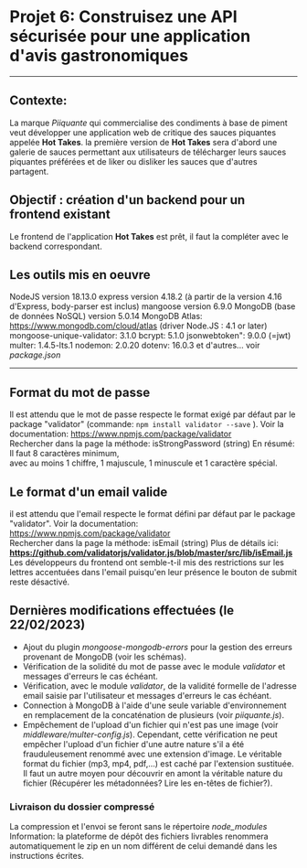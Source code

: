 # Projet 6: Construisez une API sécurisée pour une application d'avis gastronomiques

---

## Contexte:

La marque _Piiquante_ qui commercialise des condiments à base de piment veut développer une application web de critique des sauces piquantes appelée **Hot Takes**. la première version de **Hot Takes** sera d'abord une galerie de sauces permettant aux utilisateurs de télécharger leurs sauces piquantes préférées et de liker ou disliker les sauces que d'autres partagent.

## Objectif : création d'un backend pour un frontend existant

Le frontend de l'application **Hot Takes** est prêt, il faut la compléter avec le backend correspondant.

## Les outils mis en oeuvre

NodeJS version 18.13.0
express version 4.18.2
(à partir de la version 4.16 d'Express,
body-parser est inclus)
mangoose version 6.9.0
MongoDB (base de données NoSQL) version 5.0.14
MongoDB Atlas: https://www.mongodb.com/cloud/atlas
(driver Node.JS : 4.1 or later)
mongoose-unique-validator: 3.1.0
bcrypt: 5.1.0
jsonwebtoken": 9.0.0 (=jwt)
multer: 1.4.5-lts.1
nodemon: 2.0.20
dotenv: 16.0.3
et d'autres... voir _package.json_

---

## Format du mot de passe

Il est attendu que le mot de passe respecte le format exigé par défaut par le package "validator" (commande: `npm install validator --save` ).
Voir la documentation: https://www.npmjs.com/package/validator  
Rechercher dans la page la méthode: isStrongPassword (string)
En résumé: Il faut 8 caractères minimum,  
avec au moins 1 chiffre, 1 majuscule, 1 minuscule et 1 caractère spécial.

## Le format d'un email valide

il est attendu que l'email respecte le format défini par défaut par le package "validator".
Voir la documentation: https://www.npmjs.com/package/validator  
Rechercher dans la page la méthode: isEmail (string)
Plus de détails ici: **https://github.com/validatorjs/validator.js/blob/master/src/lib/isEmail.js**  
Les développeurs du frontend ont semble-t-il mis des restrictions sur les lettres accentuées dans l'email puisqu'en leur présence le bouton de submit reste désactivé.

## Dernières modifications effectuées (le 22/02/2023)

- Ajout du plugin _mongoose-mongodb-errors_ pour la gestion des erreurs provenant de MongoDB (voir les schémas).
- Vérification de la solidité du mot de passe avec le module _validator_ et messages d'erreurs le cas échéant.
- Vérification, avec le module _validator_, de la validité formelle de l'adresse email saisie par l'utilisateur et messages d'erreurs le cas échéant.
- Connection à MongoDB à l'aide d'une seule variable d'environnement en remplacement de la concaténation de plusieurs (voir _piiquante.js_).
- Empêchement de l'upload d'un fichier qui n'est pas une image (voir _middleware/multer-config.js_). Cependant, cette vérification ne peut empêcher l'upload d'un fichier d'une autre nature s'il a été frauduleusement renommé avec une extension d'image. Le véritable format du fichier (mp3, mp4, pdf,...) est caché par l'extension sustituée. Il faut un autre moyen pour découvrir en amont la véritable nature du fichier (Récupérer les métadonnées? Lire les en-têtes de fichier?).

### Livraison du dossier compressé

La compression et l'envoi se feront sans le répertoire _node_modules_
Information: la plateforme de dépôt des fichiers livrables renommera automatiquement le zip en un nom différent de celui demandé dans les instructions écrites.
